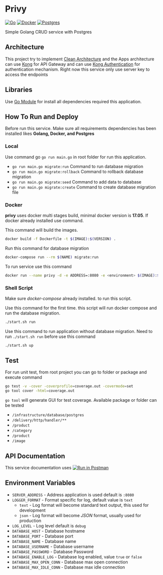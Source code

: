 # Privy

[![Go](https://img.shields.io/badge/go-1.12.7-00E5E6.svg)](https://golang.org/)
[![Docker](https://img.shields.io/badge/docker-19.03-2885E4.svg)](https://www.docker.com/)
[![Postgres](https://img.shields.io/badge/postgres-10.10-27527D.svg)](https://www.postgresql.org/)

Simple Golang CRUD service with Postgres

## Architecture

This project try to implement [Clean Architecture](https://blog.cleancoder.com/uncle-bob/2012/08/13/the-clean-architecture.html) 
and the Apps architecture can use [Kong](https://konghq.com/kong/) for API Gateway and can use [Kong Authentication](https://docs.konghq.com/hub/)
for authentication mechanism. Right now this service only use server key to access the endpoints

## Libraries

Use [Go Module](https://blog.golang.org/using-go-modules) for install all dependencies required this application.

## How To Run and Deploy

Before run this service. Make sure all requirements dependencies has been installed likes **Golang, Docker, and Postgres**

### Local

Use command go ```go run main.go``` in root folder for run this application.

- ```go run main.go migrate:run``` Command to run database migration
- ```go run main.go migrate:rollback``` Command to rollback database migration
- ```go run main.go migrate:seed``` Command to add data to database
- ```go run main.go migrate:create``` Command to create database migration file

### Docker

**privy** uses docker multi stages build, minimal docker version is **17.05**. If docker already installed use command.

This command will build the images.
```bash
docker build -f Dockerfile -t $(IMAGE):$(VERSION) .
```

Run this command for database migration
```bash
docker-compose run --rm $(NAME) migrate:run
```

To run service use this command
```bash
docker run --name privy -d -e ADDRESS=:8080 -e <environment> $(IMAGE):$(VERSION)
```

### Shell Script

Make sure *docker-compose* already installed. to run this script.

Use this command for the first time. this script will run docker compose and run the database migration.
```bash
./start.sh run
```

Use this command to run application without database migration. Need to run ```./start.sh run``` before use this command
```bash
./start.sh up
```

## Test

For run unit test, from root project you can go to folder or package and execute command
```bash
go test -v -cover -coverprofile=coverage.out -covermode=set
go tool cover -html=coverage.out
```
`go tool` will generate GUI for test coverage. Available package or folder can be tested

- `/infrastructure/database/postgres`
- `/delivery/http/handler/**`
- `/product`
- `/category`
- `/product`
- `/image`

## API Documentation

This service documentation uses [![Run in Postman](https://run.pstmn.io/button.svg)](https://app.getpostman.com/run-collection/191fd3b11819d6d6aa25)

## Environment Variables

+ `SERVER_ADDRESS` - Address application is used default is `:8080`
+ `LOGGER_FORMAT` - Format specific for log, default value is `text`
  - `text` - Log format will become standard text output, this used for development
  - `json` - Log format will become *JSON* format, usually used for production
+ `LOG_LEVEL` - Log level default is `debug`
+ `DATABASE_HOST` - Database hostname
+ `DATABASE_PORT` - Database port
+ `DATABASE_NAME` - Database name
+ `DATABASE_USERNAME` - Database username
+ `DATABASE_PASSWORD` - Database Password
+ `DATABASE_ENABLE_LOG` - Database log enabled, value `true` or `false`
+ `DATABASE_MAX_OPEN_CONN` - Database max open connection
+ `DATABASE_MAX_IDLE_CONN` - Database max idle connection